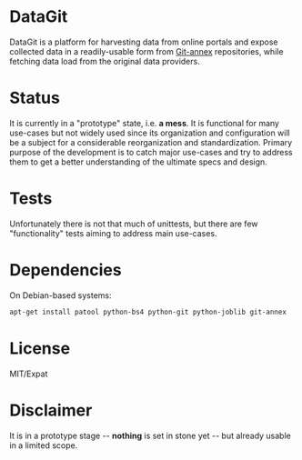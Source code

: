 # DataGit

DataGit is a platform for harvesting data from online portals and
expose collected data in a readily-usable form from [Git-annex]
repositories, while fetching data load from the original data providers.

# Status

It is currently in a "prototype" state, i.e. **a mess**. It is functional for
many use-cases but not widely used since its organization and configuration will
be a subject for a considerable reorganization and standardization.  Primary
purpose of the development is to catch major use-cases and try to address them
to get a better understanding of the ultimate specs and design.

# Tests

Unfortunately there is not that much of unittests, but there are few
"functionality" tests aiming to address main use-cases.

# Dependencies

On Debian-based systems:

```sh
apt-get install patool python-bs4 python-git python-joblib git-annex
```

# License

MIT/Expat

# Disclaimer

It is in a prototype stage -- **nothing** is set in stone yet -- but
already usable in a limited scope.

[Git-annex]: http://git-annex.branchable.com
